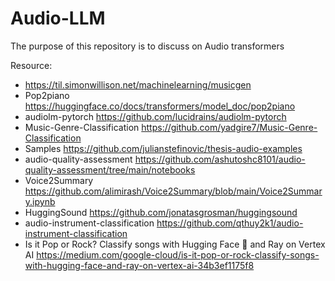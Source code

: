 # Audio-LLM
The purpose of this repository is to discuss on Audio transformers

Resource:
- https://til.simonwillison.net/machinelearning/musicgen
- Pop2piano https://huggingface.co/docs/transformers/model_doc/pop2piano
- audiolm-pytorch https://github.com/lucidrains/audiolm-pytorch
- Music-Genre-Classification  https://github.com/yadgire7/Music-Genre-Classification
- Samples https://github.com/julianstefinovic/thesis-audio-examples 
- audio-quality-assessment https://github.com/ashutoshc8101/audio-quality-assessment/tree/main/notebooks
- Voice2Summary https://github.com/alimirash/Voice2Summary/blob/main/Voice2Summary.ipynb
- HuggingSound https://github.com/jonatasgrosman/huggingsound
- audio-instrument-classification https://github.com/qthuy2k1/audio-instrument-classification
- Is it Pop or Rock? Classify songs with Hugging Face 🤗 and Ray on Vertex AI https://medium.com/google-cloud/is-it-pop-or-rock-classify-songs-with-hugging-face-and-ray-on-vertex-ai-34b3ef1175f8 
  
